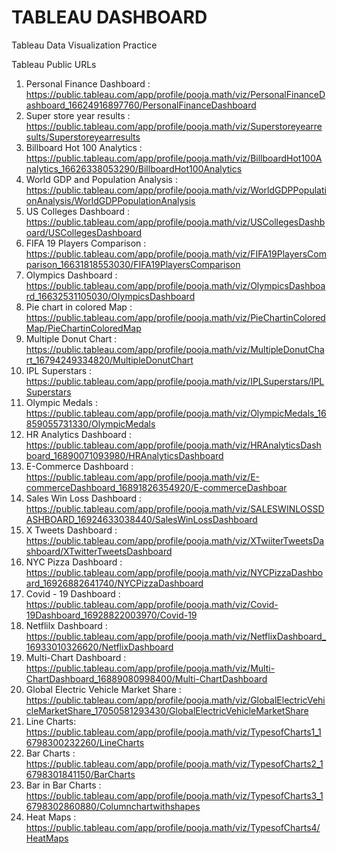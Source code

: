 # TABLEAU DASHBOARD
Tableau Data Visualization Practice

Tableau Public URLs

1. Personal Finance Dashboard : https://public.tableau.com/app/profile/pooja.math/viz/PersonalFinanceDashboard_16624916897760/PersonalFinanceDashboard
2. Super store year results : https://public.tableau.com/app/profile/pooja.math/viz/Superstoreyearresults/Superstoreyearresults
3. Billboard Hot 100 Analytics : https://public.tableau.com/app/profile/pooja.math/viz/BillboardHot100Analytics_16626338053290/BillboardHot100Analytics
4. World GDP and Population Analysis : https://public.tableau.com/app/profile/pooja.math/viz/WorldGDPPopulationAnalysis/WorldGDPPopulationAnalysis
5. US Colleges Dashboard : https://public.tableau.com/app/profile/pooja.math/viz/USCollegesDashboard/USCollegesDashboard
6. FIFA 19 Players Comparison : https://public.tableau.com/app/profile/pooja.math/viz/FIFA19PlayersComparison_16631818553030/FIFA19PlayersComparison
7. Olympics Dashboard : https://public.tableau.com/app/profile/pooja.math/viz/OlympicsDashboard_16632531105030/OlympicsDashboard
8. Pie chart in colored Map : https://public.tableau.com/app/profile/pooja.math/viz/PieChartinColoredMap/PieChartinColoredMap
9. Multiple Donut Chart : https://public.tableau.com/app/profile/pooja.math/viz/MultipleDonutChart_16794249334820/MultipleDonutChart
10. IPL Superstars : https://public.tableau.com/app/profile/pooja.math/viz/IPLSuperstars/IPLSuperstars
11. Olympic Medals : https://public.tableau.com/app/profile/pooja.math/viz/OlympicMedals_16859055731330/OlympicMedals
12. HR Analytics Dashboard : https://public.tableau.com/app/profile/pooja.math/viz/HRAnalyticsDashboard_16890071093980/HRAnalyticsDashboard
13. E-Commerce Dashboard : https://public.tableau.com/app/profile/pooja.math/viz/E-commerceDashboard_16891826354920/E-commerceDashboar
14. Sales Win Loss Dashboard : https://public.tableau.com/app/profile/pooja.math/viz/SALESWINLOSSDASHBOARD_16924633038440/SalesWinLossDashboard
15. X Tweets Dashboard : https://public.tableau.com/app/profile/pooja.math/viz/XTwiiterTweetsDashboard/XTwitterTweetsDashboard
16. NYC Pizza Dashboard : https://public.tableau.com/app/profile/pooja.math/viz/NYCPizzaDashboard_16926882641740/NYCPizzaDashboard
17. Covid - 19 Dashboard : https://public.tableau.com/app/profile/pooja.math/viz/Covid-19Dashboard_16928822003970/Covid-19
18. Netflilx Dashboard : https://public.tableau.com/app/profile/pooja.math/viz/NetflixDashboard_16933010326620/NetflixDashboard
19. Multi-Chart Dashboard : https://public.tableau.com/app/profile/pooja.math/viz/Multi-ChartDashboard_16889080998400/Multi-ChartDashboard
20. Global Electric Vehicle Market Share : https://public.tableau.com/app/profile/pooja.math/viz/GlobalElectricVehicleMarketShare_17050581293430/GlobalElectricVehicleMarketShare
21. Line Charts: https://public.tableau.com/app/profile/pooja.math/viz/TypesofCharts1_16798300232260/LineCharts
22. Bar Charts : https://public.tableau.com/app/profile/pooja.math/viz/TypesofCharts2_16798301841150/BarCharts
23. Bar in Bar Charts : https://public.tableau.com/app/profile/pooja.math/viz/TypesofCharts3_16798302860880/Columnchartwithshapes
24. Heat Maps : https://public.tableau.com/app/profile/pooja.math/viz/TypesofCharts4/HeatMaps
